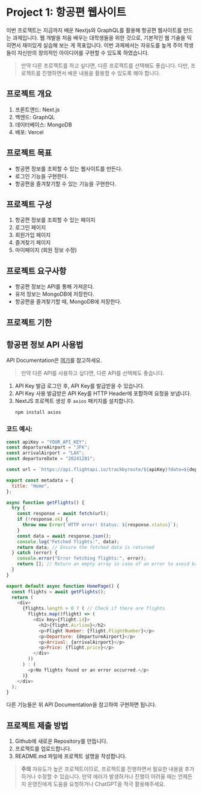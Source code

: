 # Project 1: 항공편 웹사이트

이번 프로젝트는 지금까지 배운 Nextjs와 GraphQL를 활용해 항공편 웹사이트를 만드는 과제입니다. 웹 개발을 처음 배우는 대학생들을 위한 것으로, 기본적인 웹 기술을 익히면서 재미있게 실습해 보는 게 목표입니다. 이번 과제에서는 자유도를 높게 주어 학생들이 자신만의 창의적인 아이디어를 구현할 수 있도록 하였습니다.

> 만약 다른 프로젝트를 하고 싶다면, 다른 프로젝트를 선택해도 좋습니다. 다만, 프로젝트를 진행하면서 배운 내용을 활용할 수 있도록 해야 합니다.

## 프로젝트 개요
1. 프론트앤드: Next.js
2. 백엔드: GraphQL
3. 데이터베이스: MongoDB
4. 배포: Vercel

## 프로젝트 목표
- 항공편 정보를 조회할 수 있는 웹사이트를 만든다.
- 로그인 기능을 구현한다.
- 항공편을 즐겨찾기할 수 있는 기능을 구현한다.

## 프로젝트 구성
1. 항공편 정보를 조회할 수 있는 페이지
2. 로그인 페이지
3. 회원가입 페이지
4. 즐겨찾기 페이지
5. 마이페이지 (회원 정보 수정)

## 프로젝트 요구사항
- 항공편 정보는 API를 통해 가져온다.
- 유저 정보는 MongoDB에 저장한다.
- 항공편을 즐겨찾기할 때, MongoDB에 저장한다.

## 프로젝트 기한

## 항공편 정보 API 사용법
API Documentation은 [여기](https://docs.flightapi.io/oneway-trip-api)를 참고하세요.

> 만약 다른 API를 사용하고 싶다면, 다른 API를 선택해도 좋습니다. 

1. API Key 발급
   로그인 후, API Key를 발급받을 수 있습니다.
2. API Key 사용
   발급받은 API Key를 HTTP Header에 포함하여 요청을 보냅니다.
3. NextJS 프로젝트 생성 후 `axios` 패키지를 설치합니다.
   ```bash
   npm install axios
   ```

### 코드 예시:
```javascript
const apiKey = "YOUR_API_KEY";
const departureAirport = "JFK";
const arrivalAirport = "LAX";
const departureDate = "20241201";

const url = `https://api.flightapi.io/trackbyroute/${apiKey}?date=${departureDate}&airport1=${departureAirport}&airport2=${arrivalAirport}`;

export const metadata = {
  title: "Home",
};

async function getFlights() {
  try {
    const response = await fetch(url);
    if (!response.ok) {
      throw new Error(`HTTP error! Status: ${response.status}`);
    }
    const data = await response.json();
    console.log("Fetched flights:", data);
    return data; // Ensure the fetched data is returned
  } catch (error) {
    console.error("Error fetching flights:", error);
    return []; // Return an empty array in case of an error to avoid breaking the UI
  }
}

export default async function HomePage() {
  const flights = await getFlights();
  return (
    <div>
      {flights.length > 0 ? ( // Check if there are flights
        flights.map((flight) => (
          <div key={flight.id}>
            <h2>{flight.Airline}</h2>
            <p>Flight Number: {flight.FlightNumber}</p>
            <p>Departure: {departureAirport}</p>
            <p>Arrival: {arrivalAirport}</p>
            <p>Price: {flight.price}</p>
          </div>
        ))
      ) : (
        <p>No flights found or an error occurred.</p>
      )}
    </div>
  );
}
```

다른 기능들은 위 API Documentation을 참고하여 구현하면 됩니다.

## 프로젝트 제출 방법
1. Github에 새로운 Repository를 만듭니다.
2. 프로젝트를 업로드합니다.
4. README.md 파일에 프로젝트 설명을 작성합니다.

> **주의** 자유도가 높은 프로젝트이므로, 프로젝트를 진행하면서 필요한 내용을 추가하거나 수정할 수 있습니다. 만약 에러가 발생하거나 진행이 어려울 때는 언제든지 운영진에게 도움을 요청하거나 ChatGPT을 적극 활용해주세요.